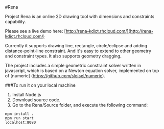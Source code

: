 #Rena

Project Rena is an online 2D drawing tool with dimensions and constraints capability. 

Please see a live demo here: [http://rena-kdict.rhcloud.com/](http://rena-kdict.rhcloud.com/)

Currently it supports drawing line, rectangle, circle/eclipse and adding distance-point-line constraint. And it's easy to extend to other geometry and constraint types. It also supports geometry dragging.

The project includes a simple geometric constraint solver written in javascript, which is based on a Newton equation solver, implemented on top of [numeric] (https://github.com/sloisel/numeric).

###To run it on your local machine
1. Install Node.js
2. Download source code.
3. Go to the Rena/Source folder, and execute the following command:

```
npm install .
npm run start
localhost:8080
```
